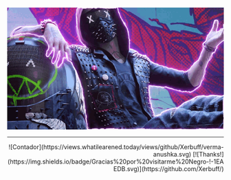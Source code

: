 <p align="center">
  
  <img src="game.gif">

</p>

 ---

<div align="right">
  ![Contador](https://views.whatilearened.today/views/github/Xerbuff/verma-anushka.svg)
  [![Thanks!](https://img.shields.io/badge/Gracias%20por%20visitarme%20Negro-!-1EAEDB.svg)](https://github.com/Xerbuff/)
</div>
